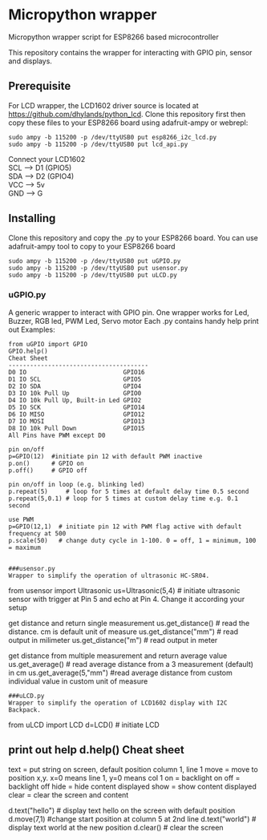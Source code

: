 # Micropython wrapper
Micropython wrapper script for ESP8266 based microcontroller

This repository contains the wrapper for interacting with GPIO pin, sensor and displays.

## Prerequisite
For LCD wrapper, the LCD1602 driver source is located at https://github.com/dhylands/python_lcd. 
Clone this repository first then copy these files to your ESP8266 board using adafruit-ampy or webrepl:

```
sudo ampy -b 115200 -p /dev/ttyUSB0 put esp8266_i2c_lcd.py
sudo ampy -b 115200 -p /dev/ttyUSB0 put lcd_api.py
```
Connect your LCD1602<br >
SCL --> D1 (GPIO5)<br >
SDA --> D2 (GPIO4)<br >
VCC --> 5v <br >
GND --> G<br >

## Installing
Clone this repository and copy the .py to your ESP8266 board. You can use adafruit-ampy tool to copy to your ESP8266 board

```
sudo ampy -b 115200 -p /dev/ttyUSB0 put uGPIO.py
sudo ampy -b 115200 -p /dev/ttyUSB0 put usensor.py
sudo ampy -b 115200 -p /dev/ttyUSB0 put uLCD.py
```


### uGPIO.py
A generic wrapper to interact with GPIO pin. One wrapper works for Led, Buzzer, RGB led, PWM Led, Servo motor
Each .py contains handy help print out
Examples:
```
from uGPIO import GPIO
GPIO.help()
Cheat Sheet
---------------------------------------
D0 IO                           GPIO16
D1 IO SCL                       GPIO5
D2 IO SDA                       GPIO4
D3 IO 10k Pull Up               GPIO0
D4 IO 10k Pull Up, Built-in Led GPIO2
D5 IO SCK                       GPIO14
D6 IO MISO                      GPIO12
D7 IO MOSI                      GPIO13
D8 IO 10k Pull Down             GPIO15
All Pins have PWM except D0

pin on/off
p=GPIO(12)  #initiate pin 12 with default PWM inactive
p.on()      # GPIO on
p.off()     # GPIO off

pin on/off in loop (e.g. blinking led)
p.repeat(5)     # loop for 5 times at default delay time 0.5 second
p.repeat(5,0.1) # loop for 5 times at custom delay time e.g. 0.1 second

use PWM
p=GPIO(12,1)  # initiate pin 12 with PWM flag active with default frequency at 500
p.scale(50)   # change duty cycle in 1-100. 0 = off, 1 = minimum, 100 = maximum


###usensor.py
Wrapper to simplify the operation of ultrasonic HC-SR04.
```
from usensor import Ultrasonic
us=Ultrasonic(5,4) # initiate ultrasonic sensor with trigger at Pin 5 and echo at Pin 4. Change it according your setup

get distance and return single measurement
us.get_distance() # read the distance. cm is default unit of measure
us.get_distance("mm")   # read output in milimeter
us.get_distance("m")    # read output in meter

get distance from multiple measurement and return average value
us.get_average() # read average distance from a 3 measurement (default) in cm
us.get_average(5,"mm") #read average distance from custom individual value in custom unit of measure
```
###uLCD.py
Wrapper to simplify the operation of LCD1602 display with I2C Backpack.
```
from uLCD import LCD
d=LCD() # initiate LCD

print out help
d.help()
Cheat sheet
-----------
text = put string on screen, default position column 1, line 1
move = move to position x,y. x=0 means line 1, y=0 means col 1
on = backlight on
off = backlight off
hide = hide content displayed
show = show content displayed
clear = clear the screen and content

d.text("hello") # display text hello on the screen with default position
d.move(7,1)     #change start position at column 5 at 2nd line
d.text("world") # display text world at the new position
d.clear()       # clear the screen
```
